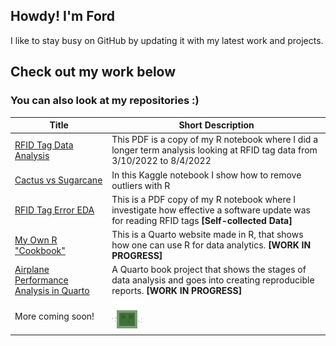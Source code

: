 ## Howdy! I'm Ford

I like to stay busy on GitHub by updating it with my latest work and projects. 

## Check out my work below
### You can also look at my repositories :)

Title | Short Description
------------- | -------------
[RFID Tag Data Analysis](https://1drv.ms/b/s!Ahpkb3AfX4xfgroaRd_pWRG195p_Pw?e=9eeM8r) | This PDF is a copy of my R notebook where I did a longer term analysis looking at RFID tag data from 3/10/2022 to 8/4/2022
[Cactus vs Sugarcane](https://www.kaggle.com/code/bradfordjohnson/cactus-vs-sugarcane?kernelSessionId=101591092) | In this Kaggle notebook I show how to remove outliers with R
[RFID Tag Error EDA](https://1drv.ms/b/s!Ahpkb3AfX4xfgrh5TKG-ephx47IRaQ?e=Cdtmdz) | This is a PDF copy of my R notebook where I investigate how effective a software update was for reading RFID tags **[Self-collected Data]**
[My Own R "Cookbook"](https://bradfordjohnson.github.io/r-cookbook/)| This is a Quarto website made in R, that shows how one can use R for data analytics. **[WORK IN PROGRESS]** 
[Airplane Performance Analysis in Quarto](https://bradfordjohnson.github.io/r-airplane-performance/) | A Quarto book project that shows the stages of data analysis and goes into creating reproducible reports. **[WORK IN PROGRESS]** 
More coming soon! | <img src="https://github.com/bradfordjohnson/bradfordjohnson/blob/main/slime.gif" width="50px">
